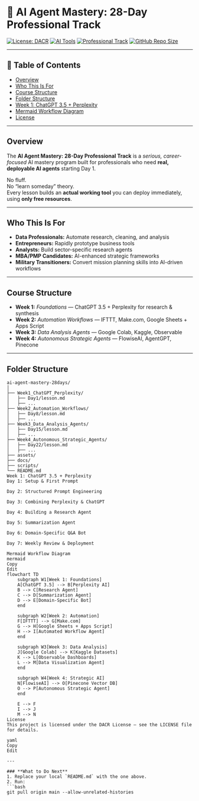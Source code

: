 # 🚀 AI Agent Mastery: 28-Day Professional Track

[![License: DACR](https://img.shields.io/badge/license-DACR-blue?style=for-the-badge)](LICENSE)
[![AI Tools](https://img.shields.io/badge/AI-Tools-green?style=for-the-badge&logo=openai)]()
[![Professional Track](https://img.shields.io/badge/Professional%20Track-Yes-orange?style=for-the-badge)]()
[![GitHub Repo Size](https://img.shields.io/github/repo-size/emcdo411/ai-agent-mastery-28days?style=for-the-badge&color=purple)]()

---

## 📑 Table of Contents
- [Overview](#overview)
- [Who This Is For](#who-this-is-for)
- [Course Structure](#course-structure)
- [Folder Structure](#folder-structure)
- [Week 1: ChatGPT 3.5 + Perplexity](#week-1-chatgpt-35--perplexity)
- [Mermaid Workflow Diagram](#mermaid-workflow-diagram)
- [License](#license)

---

## Overview
The **AI Agent Mastery: 28-Day Professional Track** is a *serious, career-focused* AI mastery program built for professionals who need **real, deployable AI agents** starting Day 1.

No fluff.  
No “learn someday” theory.  
Every lesson builds an **actual working tool** you can deploy immediately, using **only free resources**.

---

## Who This Is For
- **Data Professionals:** Automate research, cleaning, and analysis
- **Entrepreneurs:** Rapidly prototype business tools
- **Analysts:** Build sector-specific research agents
- **MBA/PMP Candidates:** AI-enhanced strategic frameworks
- **Military Transitioners:** Convert mission planning skills into AI-driven workflows

---

## Course Structure
- **Week 1:** *Foundations* — ChatGPT 3.5 + Perplexity for research & synthesis
- **Week 2:** *Automation Workflows* — IFTTT, Make.com, Google Sheets + Apps Script
- **Week 3:** *Data Analysis Agents* — Google Colab, Kaggle, Observable
- **Week 4:** *Autonomous Strategic Agents* — FlowiseAI, AgentGPT, Pinecone

---

## Folder Structure
```plaintext
ai-agent-mastery-28days/
│
├── Week1_ChatGPT_Perplexity/
│   ├── Day1/lesson.md
│   ├── ...
├── Week2_Automation_Workflows/
│   ├── Day8/lesson.md
│   ├── ...
├── Week3_Data_Analysis_Agents/
│   ├── Day15/lesson.md
│   ├── ...
├── Week4_Autonomous_Strategic_Agents/
│   ├── Day22/lesson.md
│   ├── ...
├── assets/
├── docs/
├── scripts/
└── README.md
Week 1: ChatGPT 3.5 + Perplexity
Day 1: Setup & First Prompt

Day 2: Structured Prompt Engineering

Day 3: Combining Perplexity & ChatGPT

Day 4: Building a Research Agent

Day 5: Summarization Agent

Day 6: Domain-Specific Q&A Bot

Day 7: Weekly Review & Deployment

Mermaid Workflow Diagram
mermaid
Copy
Edit
flowchart TD
    subgraph W1[Week 1: Foundations]
    A[ChatGPT 3.5] --> B[Perplexity AI]
    B --> C[Research Agent]
    C --> D[Summarization Agent]
    D --> E[Domain-Specific Bot]
    end

    subgraph W2[Week 2: Automation]
    F[IFTTT] --> G[Make.com]
    G --> H[Google Sheets + Apps Script]
    H --> I[Automated Workflow Agent]
    end

    subgraph W3[Week 3: Data Analysis]
    J[Google Colab] --> K[Kaggle Datasets]
    K --> L[Observable Dashboards]
    L --> M[Data Visualization Agent]
    end

    subgraph W4[Week 4: Strategic AI]
    N[FlowiseAI] --> O[Pinecone Vector DB]
    O --> P[Autonomous Strategic Agent]
    end

    E --> F
    I --> J
    M --> N
License
This project is licensed under the DACR License — see the LICENSE file for details.

yaml
Copy
Edit

---

### **What to Do Next**
1. Replace your local `README.md` with the one above.  
2. Run:  
```bash
git pull origin main --allow-unrelated-histories
